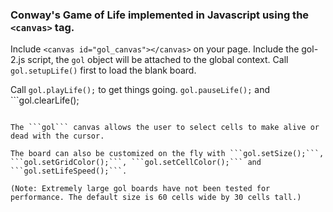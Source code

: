 ###  Conway's Game of Life implemented in Javascript using the ```<canvas>``` tag.

Include ```<canvas id="gol_canvas"></canvas>``` on your page. 
Include the gol-2.js script, the ```gol``` object will be attached to
the global context.
Call ```gol.setupLife()``` first to load the blank board.

Call ```gol.playLife();``` to get things going. ```gol.pauseLife();``` and ```gol.clearLife();
``` are also included for convenience.

The ```gol``` canvas allows the user to select cells to make alive or dead with the cursor.

The board can also be customized on the fly with ```gol.setSize();```, ```gol.setGridColor();```, ```gol.setCellColor();``` and ```gol.setLifeSpeed();```.

(Note: Extremely large gol boards have not been tested for performance. The default size is 60 cells wide by 30 cells tall.) 
